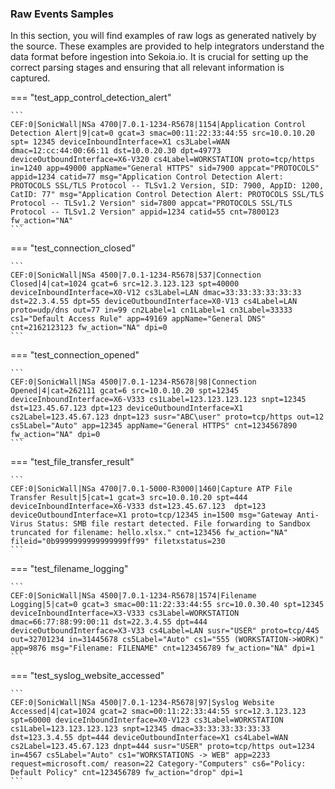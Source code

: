 
### Raw Events Samples

In this section, you will find examples of raw logs as generated natively by the source. These examples are provided to help integrators understand the data format before ingestion into Sekoia.io. It is crucial for setting up the correct parsing stages and ensuring that all relevant information is captured.


=== "test_app_control_detection_alert"

    ```
	CEF:0|SonicWall|NSa 4700|7.0.1-1234-R5678|1154|Application Control Detection Alert|9|cat=0 gcat=3 smac=00:11:22:33:44:55 src=10.0.10.20 spt= 12345 deviceInboundInterface=X1 cs3Label=WAN dmac=12:cc:44:00:66:11 dst=10.0.20.30 dpt=49773 deviceOutboundInterface=X6-V320 cs4Label=WORKSTATION proto=tcp/https in=1240 app=49000 appName="General HTTPS" sid=7900 appcat="PROTOCOLS" appid=1234 catid=77 msg="Application Control Detection Alert: PROTOCOLS SSL/TLS Protocol -- TLSv1.2 Version, SID: 7900, AppID: 1200, CatID: 77" msg="Application Control Detection Alert: PROTOCOLS SSL/TLS Protocol -- TLSv1.2 Version" sid=7800 appcat="PROTOCOLS SSL/TLS Protocol -- TLSv1.2 Version" appid=1234 catid=55 cnt=7800123 fw_action="NA"
    ```



=== "test_connection_closed"

    ```
	CEF:0|SonicWall|NSa 4500|7.0.1-1234-R5678|537|Connection Closed|4|cat=1024 gcat=6 src=12.3.123.123 spt=40000 deviceInboundInterface=X0-V12 cs3Label=LAN dmac=33:33:33:33:33:33 dst=22.3.4.55 dpt=55 deviceOutboundInterface=X0-V13 cs4Label=LAN proto=udp/dns out=77 in=99 cn2Label=1 cn1Label=1 cn3Label=33333 cs1="Default Access Rule" app=49169 appName="General DNS" cnt=2162123123 fw_action="NA" dpi=0
    ```



=== "test_connection_opened"

    ```
	CEF:0|SonicWall|NSa 4500|7.0.1-1234-R5678|98|Connection Opened|4|cat=262111 gcat=6 src=10.0.10.20 spt=12345 deviceInboundInterface=X6-V333 cs1Label=123.123.123.123 snpt=12345 dst=123.45.67.123 dpt=123 deviceOutboundInterface=X1 cs2Label=123.45.67.123 dnpt=123 susr="ABC\user" proto=tcp/https out=12 cs5Label="Auto" app=12345 appName="General HTTPS" cnt=1234567890 fw_action="NA" dpi=0
    ```



=== "test_file_transfer_result"

    ```
	CEF:0|SonicWall|NSa 4700|7.0.1-5000-R3000|1460|Capture ATP File Transfer Result|5|cat=1 gcat=3 src=10.0.10.20 spt=444 deviceInboundInterface=X6-V333 dst=123.45.67.123  dpt=123 deviceOutboundInterface=X1 proto=tcp/12345 in=1500 msg="Gateway Anti-Virus Status: SMB file restart detected. File forwarding to Sandbox truncated for filename: hello.xlsx." cnt=123456 fw_action="NA" fileid="0b9999999999999999ff99" filetxstatus=230
    ```



=== "test_filename_logging"

    ```
	CEF:0|SonicWall|NSa 4500|7.0.1-1234-R5678|1574|Filename Logging|5|cat=0 gcat=3 smac=00:11:22:33:44:55 src=10.0.30.40 spt=12345 deviceInboundInterface=X3-V333 cs3Label=WORKSTATION dmac=66:77:88:99:00:11 dst=22.3.4.55 dpt=444 deviceOutboundInterface=X3-V33 cs4Label=LAN susr="USER" proto=tcp/445 out=32701234 in=31445678 cs5Label="Auto" cs1="555 (WORKSTATION->WORK)" app=9876 msg="Filename: FILENAME" cnt=123456789 fw_action="NA" dpi=1
    ```



=== "test_syslog_website_accessed"

    ```
	CEF:0|SonicWall|NSa 4500|7.0.1-1234-R5678|97|Syslog Website Accessed|4|cat=1024 gcat=2 smac=00:11:22:33:44:55 src=12.3.123.123 spt=60000 deviceInboundInterface=X0-V123 cs3Label=WORKSTATION cs1Label=123.123.123.123 snpt=12345 dmac=33:33:33:33:33:33 dst=123.3.4.55 dpt=444 deviceOutboundInterface=X1 cs4Label=WAN cs2Label=123.45.67.123 dnpt=444 susr="USER" proto=tcp/https out=1234 in=4567 cs5Label="Auto" cs1="WORKSTATIONS -> WEB" app=2233 request=microsoft.com/ reason=22 Category-"Computers" cs6="Policy: Default Policy" cnt=123456789 fw_action="drop" dpi=1
    ```



